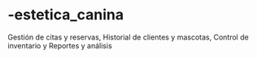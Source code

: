 # -estetica_canina
Gestión de citas y reservas, Historial de clientes y mascotas, Control de inventario y Reportes y análisis
